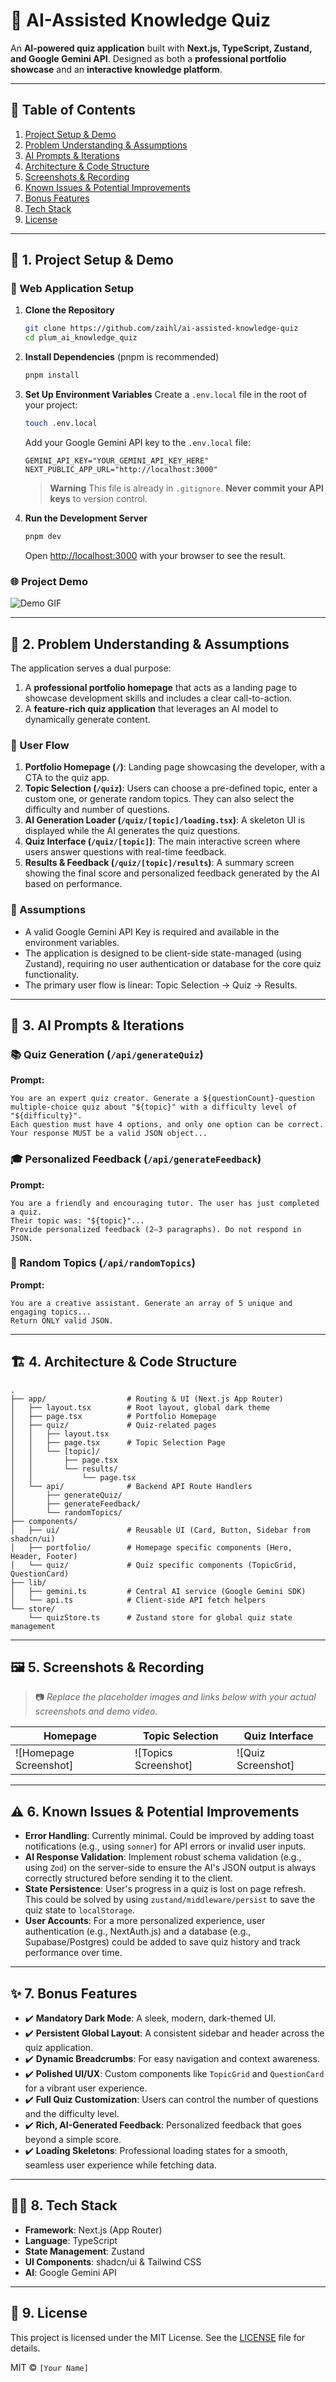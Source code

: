 # 🌌 AI-Assisted Knowledge Quiz

An **AI-powered quiz application** built with **Next.js, TypeScript, Zustand, and Google Gemini API**.
Designed as both a **professional portfolio showcase** and an **interactive knowledge platform**.

-----

## 📑 Table of Contents

1.  [Project Setup & Demo](https://www.google.com/search?q=%23-1-project-setup--demo)
2.  [Problem Understanding & Assumptions](https://www.google.com/search?q=%23-2-problem-understanding--assumptions)
3.  [AI Prompts & Iterations](https://www.google.com/search?q=%23-3-ai-prompts--iterations)
4.  [Architecture & Code Structure](https://www.google.com/search?q=%23-4-architecture--code-structure)
5.  [Screenshots & Recording](https://www.google.com/search?q=%23-5-screenshots--recording)
6.  [Known Issues & Potential Improvements](https://www.google.com/search?q=%23-6-known-issues--potential-improvements)
7.  [Bonus Features](https://www.google.com/search?q=%23-7-bonus-features)
8.  [Tech Stack](https://www.google.com/search?q=%23-8-tech-stack)
9.  [License](https://www.google.com/search?q=%23-9-license)

-----

## 🚀 1. Project Setup & Demo

### 🔧 Web Application Setup

1.  **Clone the Repository**

    ```bash
    git clone https://github.com/zaihl/ai-assisted-knowledge-quiz
    cd plum_ai_knowledge_quiz
    ```

2.  **Install Dependencies** (pnpm is recommended)

    ```bash
    pnpm install
    ```

3.  **Set Up Environment Variables**
    Create a `.env.local` file in the root of your project:

    ```bash
    touch .env.local
    ```

    Add your Google Gemini API key to the `.env.local` file:

    ```dotenv
    GEMINI_API_KEY="YOUR_GEMINI_API_KEY_HERE"
    NEXT_PUBLIC_APP_URL="http://localhost:3000"
    ```

    > **Warning**
    > This file is already in `.gitignore`. **Never commit your API keys** to version control.

4.  **Run the Development Server**

    ```bash
    pnpm dev
    ```

    Open [http://localhost:3000](https://www.google.com/search?q=http://localhost:3000) with your browser to see the result.

### 🌐 Project Demo
![Demo GIF]([https://media.giphy.com/media/xyz123/giphy.gif](https://drive.google.com/drive/u/0/folders/13xjtgX7O7DkeoPtdWwq32M_VM1oJxPZL)) 

-----

## 🎯 2. Problem Understanding & Assumptions

The application serves a dual purpose:

1.  A **professional portfolio homepage** that acts as a landing page to showcase development skills and includes a clear call-to-action.
2.  A **feature-rich quiz application** that leverages an AI model to dynamically generate content.

### 📌 User Flow

1.  **Portfolio Homepage (`/`)**: Landing page showcasing the developer, with a CTA to the quiz app.
2.  **Topic Selection (`/quiz`)**: Users can choose a pre-defined topic, enter a custom one, or generate random topics. They can also select the difficulty and number of questions.
3.  **AI Generation Loader (`/quiz/[topic]/loading.tsx`)**: A skeleton UI is displayed while the AI generates the quiz questions.
4.  **Quiz Interface (`/quiz/[topic]`)**: The main interactive screen where users answer questions with real-time feedback.
5.  **Results & Feedback (`/quiz/[topic]/results`)**: A summary screen showing the final score and personalized feedback generated by the AI based on performance.

### 🔑 Assumptions

  - A valid Google Gemini API Key is required and available in the environment variables.
  - The application is designed to be client-side state-managed (using Zustand), requiring no user authentication or database for the core quiz functionality.
  - The primary user flow is linear: Topic Selection → Quiz → Results.

-----

## 🤖 3. AI Prompts & Iterations

### 📚 Quiz Generation (`/api/generateQuiz`)

**Prompt:**

```text
You are an expert quiz creator. Generate a ${questionCount}-question multiple-choice quiz about "${topic}" with a difficulty level of "${difficulty}".
Each question must have 4 options, and only one option can be correct.
Your response MUST be a valid JSON object...
```

### 🎓 Personalized Feedback (`/api/generateFeedback`)

**Prompt:**

```text
You are a friendly and encouraging tutor. The user has just completed a quiz.
Their topic was: "${topic}"...
Provide personalized feedback (2–3 paragraphs). Do not respond in JSON.
```

### 🎲 Random Topics (`/api/randomTopics`)

**Prompt:**

```text
You are a creative assistant. Generate an array of 5 unique and engaging topics...
Return ONLY valid JSON.
```

-----

## 🏗️ 4. Architecture & Code Structure

```
.
├── app/                  # Routing & UI (Next.js App Router)
│   ├── layout.tsx        # Root layout, global dark theme
│   ├── page.tsx          # Portfolio Homepage
│   ├── quiz/             # Quiz-related pages
│   │   ├── layout.tsx
│   │   ├── page.tsx      # Topic Selection Page
│   │   └── [topic]/
│   │       ├── page.tsx
│   │       └── results/
│   │           └── page.tsx
│   └── api/              # Backend API Route Handlers
│       ├── generateQuiz/
│       ├── generateFeedback/
│       └── randomTopics/
├── components/
│   ├── ui/               # Reusable UI (Card, Button, Sidebar from shadcn/ui)
│   ├── portfolio/        # Homepage specific components (Hero, Header, Footer)
│   └── quiz/             # Quiz specific components (TopicGrid, QuestionCard)
├── lib/
│   ├── gemini.ts         # Central AI service (Google Gemini SDK)
│   └── api.ts            # Client-side API fetch helpers
└── store/
    └── quizStore.ts      # Zustand store for global quiz state management
```

-----

## 🖼️ 5. Screenshots & Recording

> 📷 *Replace the placeholder images and links below with your actual screenshots and demo video.*

| Homepage               | Topic Selection      | Quiz Interface         |
| ---------------------- | -------------------- | ---------------------- |
| \![Homepage Screenshot] | \![Topics Screenshot] | \![Quiz Screenshot]     |

-----

## ⚠️ 6. Known Issues & Potential Improvements

  - **Error Handling**: Currently minimal. Could be improved by adding toast notifications (e.g., using `sonner`) for API errors or invalid user inputs.
  - **AI Response Validation**: Implement robust schema validation (e.g., using `Zod`) on the server-side to ensure the AI's JSON output is always correctly structured before sending it to the client.
  - **State Persistence**: User's progress in a quiz is lost on page refresh. This could be solved by using `zustand/middleware/persist` to save the quiz state to `localStorage`.
  - **User Accounts**: For a more personalized experience, user authentication (e.g., NextAuth.js) and a database (e.g., Supabase/Postgres) could be added to save quiz history and track performance over time.

-----

## ✨ 7. Bonus Features

  - ✔️ **Mandatory Dark Mode**: A sleek, modern, dark-themed UI.
  - ✔️ **Persistent Global Layout**: A consistent sidebar and header across the quiz application.
  - ✔️ **Dynamic Breadcrumbs**: For easy navigation and context awareness.
  - ✔️ **Polished UI/UX**: Custom components like `TopicGrid` and `QuestionCard` for a vibrant user experience.
  - ✔️ **Full Quiz Customization**: Users can control the number of questions and the difficulty level.
  - ✔️ **Rich, AI-Generated Feedback**: Personalized feedback that goes beyond a simple score.
  - ✔️ **Loading Skeletons**: Professional loading states for a smooth, seamless user experience while fetching data.

-----

## 🧑‍💻 8. Tech Stack

  - **Framework**: Next.js (App Router)
  - **Language**: TypeScript
  - **State Management**: Zustand
  - **UI Components**: shadcn/ui & Tailwind CSS
  - **AI**: Google Gemini API

-----

## 📜 9. License

This project is licensed under the MIT License. See the [LICENSE](https://www.google.com/search?q=LICENSE) file for details.

MIT © `[Your Name]`
